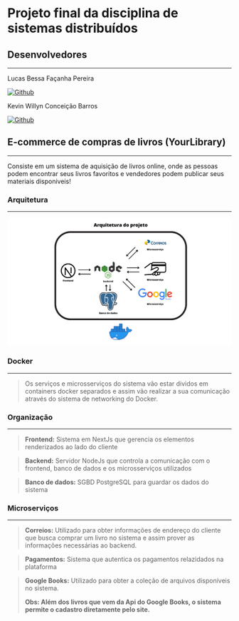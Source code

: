 # Projeto final da disciplina de sistemas distribuídos

## Desenvolvedores
---
Lucas Bessa Façanha Pereira

[![Github](https://img.shields.io/badge/GitHub-100000?style=for-the-badge&logo=github&logoColor=white)](https://github.com/llBessa)

Kevin Willyn Conceição Barros

[![Github](https://img.shields.io/badge/GitHub-100000?style=for-the-badge&logo=github&logoColor=white)](https://github.com/KvWIlY)

## E-commerce de compras de livros (YourLibrary)
---
Consiste em um sistema de aquisição de livros online, onde as pessoas podem encontrar seus livros favoritos e vendedores podem publicar seus materiais disponiveis!

### Arquitetura
---
![arquitetura do projeto](imagens/Arquitetura%20do%20projeto.png)

### Docker
---

> Os serviços e microsserviços do sistema vão estar dividos em containers docker separados e assim vão realizar a sua comunicação através do sistema de networking do Docker.

### Organização
---

> **Frontend:** Sistema em NextJs que gerencia os elementos renderizados ao lado do cliente

> **Backend:** Servidor NodeJs que controla a comunicação com o frontend, banco de dados e os microsserviços utilizados

> **Banco de dados:** SGBD PostgreSQL para guardar os dados do sistema

### Microserviços
---

> **Correios:** Utilizado para obter informações de endereço do cliente que busca comprar um livro no sistema e assim prover as informações necessárias ao backend.

> **Pagamentos:** Sistema que autentica os pagamentos relazidados na plataforma

> **Google Books:** Utilizado para obter a coleção de arquivos disponíveis no sistema.<br>
>
> **Obs: Além dos livros que vem da Api do Google Books, o sistema permite o cadastro diretamente pelo site.**